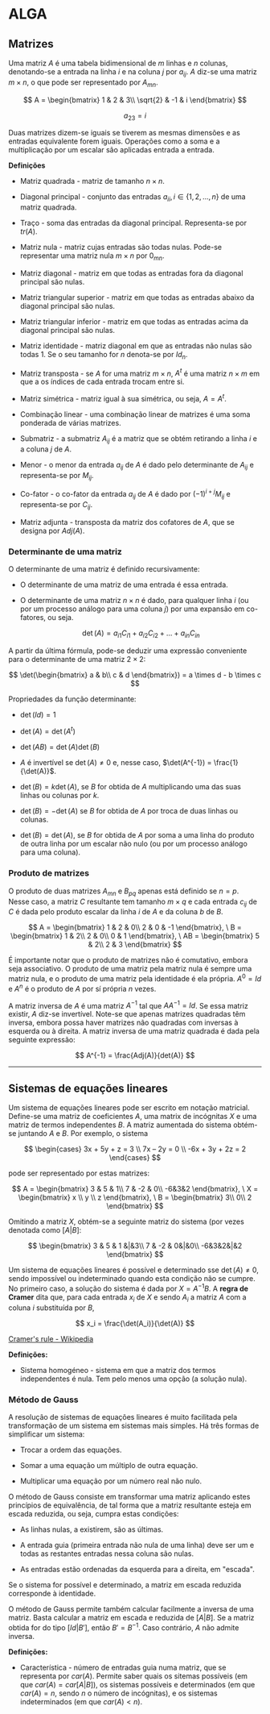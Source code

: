 # ALGA

## Matrizes

Uma matriz $A$ é uma tabela bidimensional de $m$ linhas e $n$ colunas, denotando-se a entrada na linha $i$ e na coluna $j$ por $a_{ij}$. $A$ diz-se uma matriz $m\times n$, o que pode ser representado por $A_{mn}$.

$$
A = \begin{bmatrix}
1 & 2 & 3\\
\sqrt{2} & -1 & i
\end{bmatrix}
$$

$$
a_{23} = i
$$

Duas matrizes dizem-se iguais se tiverem as mesmas dimensões e as entradas equivalente forem iguais. Operações como a soma e a multiplicação por um escalar são aplicadas entrada a entrada.

**Definições**

- Matriz quadrada - matriz de tamanho $n\times n$.

- Diagonal principal - conjunto das entradas $a_{ii}, i \in \{ 1, 2, ..., n\}$ de uma matriz quadrada.

- Traço - soma das entradas da diagonal principal. Representa-se por $tr(A)$.

- Matriz nula - matriz cujas entradas são todas nulas. Pode-se representar uma matriz nula $m\times n$ por $0_{mn}$.

- Matriz diagonal - matriz em que todas as entradas fora da diagonal principal são nulas.

- Matriz triangular superior - matriz em que todas as entradas abaixo da diagonal principal são nulas.

- Matriz triangular inferior - matriz em que todas as entradas acima da diagonal principal são nulas.

- Matriz identidade - matriz diagonal em que as entradas não nulas são todas 1. Se o seu tamanho for $n$ denota-se por $Id_n$.

- Matriz transposta - se $A$ for uma matriz $m\times n$, $A^t$ é uma matriz $n\times m$ em que a os índices de cada entrada trocam entre si.

- Matriz simétrica - matriz igual à sua simétrica, ou seja, $A = A^t$.

- Combinação linear - uma combinação linear de matrizes é uma soma ponderada de várias matrizes.

- Submatriz - a submatriz $A_{ij}$ é a matriz que se obtém retirando a linha $i$ e a coluna $j$ de $A$.

- Menor - o menor da entrada $a_{ij}$ de $A$ é dado pelo determinante de $A_{ij}$ e representa-se por $M_{ij}$.

- Co-fator - o co-fator da entrada $a_{ij}$ de $A$ é dado por $(-1)^{i + j}M_{ij}$ e representa-se por $C_{ij}$.

- Matriz adjunta - transposta da matriz dos cofatores de $A$, que se designa por $Adj(A)$.

### Determinante de uma matriz

O determinante de uma matriz é definido recursivamente:

- O determinante de uma matriz de uma entrada é essa entrada.

- O determinante de uma matriz $n \times n$ é dado, para qualquer linha $i$ (ou por um processo análogo para uma coluna $j$) por uma expansão em co-fatores, ou seja.
  
  $$
  \det(A) = a_{i1}C_{i1} + a_{i2}C_{i2} + ... + a_{in}C_{in}
  $$

A partir da última fórmula, pode-se deduzir uma expressão conveniente para o determinante de uma matriz $2\times 2$:

$$
\det(\begin{bmatrix}
a & b\\
c & d
\end{bmatrix}) = a \times d - b \times c
$$

Propriedades da função determinante:

- $\det(Id) = 1$

- $\det(A) = \det(A^t)$

- $\det(AB) = \det(A)\det(B)$

- $A$ é invertível se $\det(A) \neq 0$ e, nesse caso, $\det(A^{-1}) = \frac{1}{\det(A)}$.

- $\det(B) = k\det(A)$, se $B$ for obtida de $A$ multiplicando uma das suas linhas ou colunas por $k$.

- $\det(B) = -\det(A)$ se $B$ for obtida de $A$ por troca de duas linhas ou colunas.

- $\det(B) = \det(A)$, se $B$ for obtida de $A$ por soma a uma linha do produto de outra linha por um escalar não nulo (ou por um processo análogo para uma coluna).

### Produto de matrizes

O produto de duas matrizes $A_{mn}$ e $B_{pq}$ apenas está definido se $n = p$. Nesse caso, a matriz $C$ resultante tem tamanho $m\times q$ e cada entrada $c_{ij}$ de $C$ é dada pelo produto escalar da linha $i$ de $A$ e da coluna $b$ de $B$.

$$
A = \begin{bmatrix}
1 & 2 & 0\\
2 & 0 & -1
\end{bmatrix},
\ B = \begin{bmatrix}
1 & 2\\
2 & 0\\
0 & 1
\end{bmatrix},
\ AB = \begin{bmatrix}
5 & 2\\
2 & 3
\end{bmatrix}
$$

É importante notar que o produto de matrizes não é comutativo, embora seja associativo. O produto de uma matriz pela matriz nula é sempre uma matriz nula, e o produto de uma matriz pela identidade é ela própria. $A^0 = Id$ e $A^n$ é o produto de $A$ por sí própria $n$ vezes.

A matriz inversa de $A$ é uma matriz $A^{-1}$ tal que $AA^{-1} = Id$. Se essa matriz existir, $A$ diz-se invertível. Note-se que apenas matrizes quadradas têm inversa, embora possa haver matrizes não quadradas com inversas à esquerda ou à direita. A matriz inversa de uma matriz quadrada é dada pela seguinte expressão:

$$
A^{-1} = \frac{Adj(A)}{det(A)}
$$

---

## Sistemas de equações lineares

Um sistema de equações lineares pode ser escrito em notação matricial. Define-se uma matriz de coeficientes $A$, uma matrix de incógnitas $X$ e uma matriz de termos independentes $B$. A  matriz aumentada do sistema obtém-se juntando $A$ e $B$. Por exemplo, o sistema

$$
\begin{cases} 3x + 5y + z = 3 \\ 7x – 2y = 0 \\ -6x + 3y + 2z = 2 \end{cases}
$$

pode ser representado por estas matrizes:

$$
A = \begin{bmatrix}
3 & 5 & 1\\
7 & -2 & 0\\
-6&3&2
\end{bmatrix},
\ X = \begin{bmatrix}
x \\
y \\
z
\end{bmatrix},
\ B = \begin{bmatrix}
3\\
0\\
2
\end{bmatrix}
$$

Omitindo a matriz $X$, obtém-se a seguinte matriz do sistema (por vezes denotada como $[A|B]$:

$$
\begin{bmatrix}
3 & 5 & 1 &|&3\\
7 & -2 & 0&|&0\\
-6&3&2&|&2
\end{bmatrix}
$$

Um sistema de equações lineares é possível e determinado sse $\det(A) \neq 0$, sendo impossível ou indeterminado quando esta condição não se cumpre. No primeiro caso, a solução do sistema é dada por $X = A^{-1}B$. A **regra de Cramer** dita que, para cada entrada $x_i$ de $X$ e sendo $A_i$ a matriz $A$ com a coluna $i$ substituída por $B$,

$$
x_i = \frac{\det(A_i)}{\det(A)}
$$

[Cramer's rule - Wikipedia](https://en.wikipedia.org/wiki/Cramer%27s_rule)

**Definições:**

- Sistema homogéneo - sistema em que a matriz dos termos independentes é nula. Tem pelo menos uma opção (a solução nula).

### Método de Gauss

A resolução de sistemas de equações lineares é muito facilitada pela transformação de um sistema em sistemas mais simples. Há três formas de simplificar um sistema:

- Trocar a ordem das equações.

- Somar a uma equação um múltiplo de outra equação.

- Multiplicar uma equação por um número real não nulo.

O método de Gauss consiste em transformar uma matriz aplicando estes princípios de equivalência, de tal forma que a matriz resultante esteja em escada reduzida, ou seja, cumpra estas condições:

- As linhas nulas, a existirem, são as últimas.

- A entrada guia (primeira entrada não nula de uma linha) deve ser um e todas as  restantes entradas nessa coluna são nulas.

- As entradas estão ordenadas da esquerda para a direita, em "escada".

Se o sistema for possível e determinado, a matriz em escada reduzida corresponde à identidade.

O método de Gauss permite também calcular facilmente a inversa de uma matriz. Basta calcular a matriz em escada e reduzida de $[A|B]$. Se a matriz obtida for do tipo $[Id|B']$, então $B' = B^{-1}$. Caso contrário, $A$ não admite inversa.

**Definições:**

- Característica - número de entradas guia numa matriz, que se representa por $car(A)$. Permite saber quais os sitemas possíveis (em que $car(A) = car[A|B]$), os sistemas possíveis e determinados (em que $car(A) = n$, sendo $n$ o número de incógnitas), e os sistemas indeterminados (em que $car(A) < n$).
